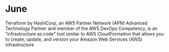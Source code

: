 # June
Terraform by HashiCorp, an AWS Partner Network (APN) Advanced Technology Partner and member of the AWS DevOps Competency, is an “infrastructure as code” tool similar to AWS CloudFormation that allows you to create, update, and version your Amazon Web Services (AWS) infrastructure
